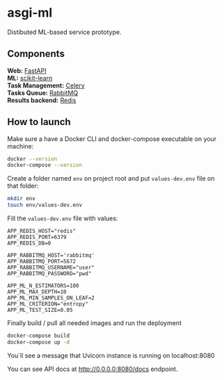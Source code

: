 # asgi-ml

Distibuted ML-based service prototype.

## Components

**Web:** [FastAPI](https://github.com/tiangolo/fastapi) \
**ML:** [scikit-learn](https://github.com/scikit-learn/scikit-learn) \
**Task Management:** [Celery](https://github.com/celery/celery) \
**Tasks Queue:** [RabbitMQ](https://github.com/rabbitmq/rabbitmq-server) \
**Results backend:** [Redis](https://github.com/redis/redis)

## How to launch

Make sure a have a Docker CLI and docker-compose executable on your machine:

```bash
docker --version
docker-compose --version
```

Create a folder named ``env`` on project root
and put ``values-dev.env`` file on that folder:

```bash
mkdir env
touch env/values-dev.env
```

Fill the `values-dev.env` file with values:

```dotenv
APP_REDIS_HOST="redis"
APP_REDIS_PORT=6379
APP_REDIS_DB=0

APP_RABBITMQ_HOST='rabbitmq'
APP_RABBITMQ_PORT=5672
APP_RABBITMQ_USERNAME="user"
APP_RABBITMQ_PASSWORD="pwd"

APP_ML_N_ESTIMATORS=100
APP_ML_MAX_DEPTH=10
APP_ML_MIN_SAMPLES_ON_LEAF=2
APP_ML_CRITERION="entropy"
APP_ML_TEST_SIZE=0.05
```

Finally build / pull all needed images and run the deployment

```bash
docker-compose build
docker-compose up -d
```

You`ll see a message that Uvicorn instance is running on localhost:8080

You can see API docs at <http://0.0.0.0:8080/docs> endpoint.
